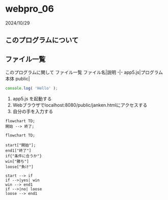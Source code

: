 # webpro_06
2024/10/29

## このプログラムについて

## ファイル一覧
このプログラムに関して
ファイル一覧
ファイル名|説明
-|-
app5.js|プログラム本体
public|
```javascript
console.log( 'Hello' );
```

1. app5.js を起動する
1. Webブラウザでlocalhost:8080/public/janken.htmlにアクセスする
1. 自分の手を入力する

```mermaid
flowchart TD;
開始 --> 終了;
```

```mermaid
flowchart TD;

start["開始"];
end1["終了"]
if{"条件に合うか"}
win["勝ち"]
loose["負け"]

start --> if
if -->|yes| win
win --> end1
if -->|no| loose
loose --> end1
```